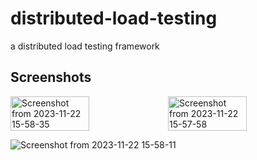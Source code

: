 # distributed-load-testing
a distributed load testing framework 

## Screenshots
  <div style="display: flex;">
    <img src="https://github.com/ankush-003/distributed-load-testing/assets/94037471/0165e0a6-694c-4e83-9207-83cd39f112d0" style="width: 50%;" alt="Screenshot from 2023-11-22 15-58-35">
    <img src="https://github.com/ankush-003/distributed-load-testing/assets/94037471/8c1bebdb-c00a-4fac-8d1b-37920400ba16" style="width: 50%;" alt="Screenshot from 2023-11-22 15-57-58">
  </div>
  
![Screenshot from 2023-11-22 15-58-11](https://github.com/ankush-003/distributed-load-testing/assets/94037471/f5f1daf8-fdbd-46c7-bffb-b6450391c59a)

